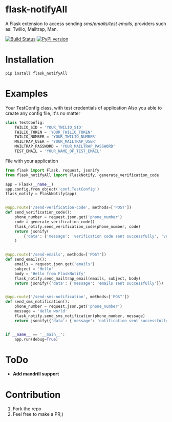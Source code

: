 # flask-notifyAll

A Flask extension to access sending *sms/emails/test emails*, providers such as: Twilio, Mailtrap, Man.

[![Build Status](https://travis-ci.org/MichaelYusko/flask-notifyAll.svg?branch=master)](https://travis-ci.org/MichaelYusko/flask-notifyAll)
[![PyPI version](https://badge.fury.io/py/flask-notifyAll.svg)](https://badge.fury.io/py/flask-notifyAll)

Installation
=================================
```
pip install flask_notifyAll
```

Examples
========
Your TestConfig class, with test credentials of application
Also you able to create any config file, it's no matter
```python
class TestConfig:
    TWILIO_SID = 'YOUR_TWILIO_SID'
    TWILIO_TOKEN = 'YOUR_TWILIO_TOKEN'
    TWILIO_NUMBER = 'YOUR_TWILIO_NUMBER'
    MAILTRAP_USER = 'YOUR_MAILTRAP_USER'
    MAILTRAP_PASSWORD = 'YOUR_MAILTRAP_PASSWORD'
    TEST_EMAIL = 'YOUR_NAME_OF_TEST_EMAIL'
```

File with your application
```python
from flask import Flask, request, jsonify
from flask_notifyAll import FlaskNotify, generate_verification_code

app = Flask(__name__)
app.config.from_object('conf.TestConfig')
flask_notify = FlaskNotify(app)


@app.route('/send-verification-code', methods=['POST'])
def send_verification_code():
    phone_number = request.json.get('phone_number')
    code = generate_verification_code()
    flask_notify.send_verification_code(phone_number, code)
    return jsonify(
        {'data': {'message': 'verification code sent successfully', 'verification_code': code}}
    )


@app.route('/send-emails', methods=['POST'])
def send_emails():
    emails = request.json.get('emails')
    subject = 'Hello'
    body = 'Hello from FlaskNotify'
    flask_notify.send_mailtrap_email(emails, subject, body)
    return jsonify({'data': {'message': 'emails sent successfully'}})


@app.route('/send-sms-notification', methods=['POST'])
def send_sms_notification():
    phone_number = request.json.get('phone_number')
    message = 'Hello world'
    flask_notify.send_sms_notification(phone_number, message)
    return jsonify({'data': {'message': 'notification sent successfully'}})


if __name__ == '__main__':
    app.run(debug=True)


```

ToDo
====
* **Add mandrill support**

Contribution
=================================
1. Fork the repo
2. Feel free to make a PR;)